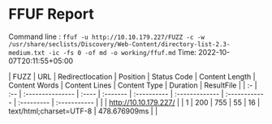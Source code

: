 # FFUF Report

  Command line : `ffuf -u http://10.10.179.227/FUZZ -c -w /usr/share/seclists/Discovery/Web-Content/directory-list-2.3-medium.txt -ic -fs 0 -of md -o working/ffuf.md`
  Time: 2022-10-07T20:11:55&#43;05:00

  | FUZZ | URL | Redirectlocation | Position | Status Code | Content Length | Content Words | Content Lines | Content Type | Duration | ResultFile |
  | :- | :-- | :--------------- | :---- | :------- | :---------- | :------------- | :------------ | :--------- | :----------- |
  |  | http://10.10.179.227/ |  | 1 | 200 | 755 | 55 | 16 | text/html;charset=UTF-8 | 478.676909ms |  |
  